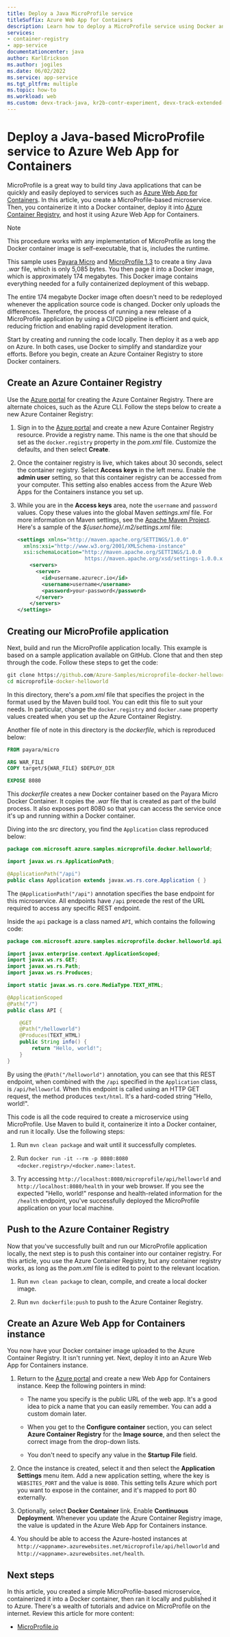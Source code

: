 ```yaml
---
title: Deploy a Java MicroProfile service 
titleSuffix: Azure Web App for Containers
description: Learn how to deploy a MicroProfile service using Docker and Azure Web App for Containers. Build tiny Java applications that can be quickly and easily deployed.
services:
- container-registry
- app-service
documentationcenter: java
author: KarlErickson
ms.author: jogiles
ms.date: 06/02/2022
ms.service: app-service
ms.tgt_pltfrm: multiple
ms.topic: how-to
ms.workload: web
ms.custom: devx-track-java, kr2b-contr-experiment, devx-track-extended-java
---
```


# Deploy a Java-based MicroProfile service to Azure Web App for Containers

MicroProfile is a great way to build tiny Java applications that can be quickly and easily deployed to services such as [Azure Web App for Containers](https://azure.microsoft.com/services/app-service/containers/). In this article, you create a MicroProfile-based microservice. Then, you containerize it into a Docker container, deploy it into [Azure Container Registry](https://azure.microsoft.com/services/container-registry/), and host it using Azure Web App for Containers.

> [!NOTE]
> This procedure works with any implementation of MicroProfile as long the Docker container image is self-executable, that is, includes the runtime.

This sample uses [Payara Micro](https://www.payara.fish/products/payara-micro/) and [MicroProfile 1.3](https://microprofile.io/) to create a tiny Java *.war* file, which is only 5,085 bytes. You then page it into a Docker image, which is approximately 174 megabytes. This Docker image contains everything needed for a fully containerized deployment of this webapp.

The entire 174 megabyte Docker image often doesn't need to be redeployed whenever the application source code is changed. Docker only uploads the differences. Therefore, the process of running a new release of a MicroProfile application by using a CI/CD pipeline is efficient and quick, reducing friction and enabling rapid development iteration.

Start by creating and running the code locally. Then deploy it as a web app on Azure. In both cases, use Docker to simplify and standardize your efforts. Before you begin, create an Azure Container Registry to store Docker containers.

## Create an Azure Container Registry

Use the [Azure portal](https://portal.azure.com) for creating the Azure Container Registry. There are alternate choices, such as the Azure CLI. Follow the steps below to create a new Azure Container Registry:

1. Sign in to the [Azure portal](https://portal.azure.com) and create a new Azure Container Registry resource. Provide a registry name. This name is the one that should be set as the `docker.registry` property in the *pom.xml* file. Customize the defaults, and then select **Create**.

1. Once the container registry is live, which takes about 30 seconds, select the container registry. Select **Access keys** in the left menu. Enable the **admin user** setting, so that this container registry can be accessed from your computer. This setting also enables access from the Azure Web Apps for the Containers instance you set up.

1. While you are in the **Access keys** area, note the `username` and `password` values. Copy these values into the global Maven *settings.xml* file. For more information on Maven settings, see the [Apache Maven Project](https://maven.apache.org/settings.html). Here's a sample of the *${user.home}/.m2/settings.xml* file:

    ```xml
    <settings xmlns="http://maven.apache.org/SETTINGS/1.0.0"
      xmlns:xsi="http://www.w3.org/2001/XMLSchema-instance"
      xsi:schemaLocation="http://maven.apache.org/SETTINGS/1.0.0
                          https://maven.apache.org/xsd/settings-1.0.0.xsd">
        <servers>
          <server>
            <id>username.azurecr.io</id>
            <username>username</username>
            <password>your-password</password>
          </server>
        </servers>
    </settings>
    ```

## Creating our MicroProfile application

Next, build and run the MicroProfile application locally. This example is based on a sample application available on GitHub. Clone that and then step through the code. Follow these steps to get the code:

```cmd
git clone https://github.com/Azure-Samples/microprofile-docker-helloworld.git
cd microprofile-docker-helloworld
```

In this directory, there's a *pom.xml* file that specifies the project in the format used by the Maven build tool. You can edit this file to suit your needs. In particular, change the `docker.registry` and `docker.name` property values created when you set up the Azure Container Registry.

Another file of note in this directory is the *dockerfile*, which is reproduced below:

```dockerfile
FROM payara/micro

ARG WAR_FILE
COPY target/${WAR_FILE} $DEPLOY_DIR

EXPOSE 8080
```

This *dockerfile* creates a new Docker container based on the Payara Micro Docker Container. It copies the *.war* file that is created as part of the build process. It also exposes port 8080 so that you can access the service once it's up and running within a Docker container.

Diving into the *src* directory, you find the `Application` class reproduced below:

```java
package com.microsoft.azure.samples.microprofile.docker.helloworld;

import javax.ws.rs.ApplicationPath;

@ApplicationPath("/api")
public class Application extends javax.ws.rs.core.Application { }
```

The `@ApplicationPath("/api")` annotation specifies the base endpoint for this microservice. All endpoints have `/api` precede the rest of the URL required to access any specific REST endpoint.

Inside the `api` package is a class named `API`, which contains the following code:

```java
package com.microsoft.azure.samples.microprofile.docker.helloworld.api;

import javax.enterprise.context.ApplicationScoped;
import javax.ws.rs.GET;
import javax.ws.rs.Path;
import javax.ws.rs.Produces;

import static javax.ws.rs.core.MediaType.TEXT_HTML;

@ApplicationScoped
@Path("/")
public class API {

    @GET
    @Path("/helloworld")
    @Produces(TEXT_HTML)
    public String info() {
        return "Hello, world!";
    }
}
```

By using the `@Path("/helloworld")` annotation, you can see that this REST endpoint, when combined with the `/api` specified in the `Application` class, is `/api/helloworld`. When this endpoint is called using an HTTP GET request, the method produces `text/html`. It's a hard-coded string "Hello, world!".

This code is all the code required to create a microservice using MicroProfile. Use Maven to build it, containerize it into a Docker container, and run it locally. Use the following steps:

1. Run `mvn clean package` and wait until it successfully completes.

1. Run `docker run -it --rm -p 8080:8080 <docker.registry>/<docker.name>:latest`.

1. Try accessing `http://localhost:8080/microprofile/api/helloworld` and `http://localhost:8080/health` in your web browser. If you see the expected "Hello, world!" response and health-related information for the `/health` endpoint, you've successfully deployed the MicroProfile application on your local machine.

## Push to the Azure Container Registry

Now that you've successfully built and run our MicroProfile application locally, the next step is to push this container into our container registry. For this article, you use the Azure Container Registry, but any container registry works, as long as the *pom.xml* file is edited to point to the relevant location.

1. Run `mvn clean package` to clean, compile, and create a local docker image.

2. Run `mvn dockerfile:push` to push to the Azure Container Registry.

## Create an Azure Web App for Containers instance

You now have your Docker container image uploaded to the Azure Container Registry. It isn't running yet. Next, deploy it into an Azure Web App for Containers instance.

1. Return to the [Azure portal](https://portal.azure.com) and create a new Web App for Containers instance. Keep the following pointers in mind:

   - The name you specify is the public URL of the web app. It's a good idea to pick a name that you can easily remember. You can add a custom domain later.

   - When you get to the **Configure container** section, you can select **Azure Container Registry** for the **Image source**, and then select the correct image from the drop-down lists.

   - You don't need to specify any value in the **Startup File** field.

1. Once the instance is created, select it and then select the **Application Settings** menu item. Add a new application setting, where the key is `WEBSITES_PORT` and the value is `8080`. This setting tells Azure which port you want to expose in the container, and it's mapped to port 80 externally.

1. Optionally, select **Docker Container** link. Enable **Continuous Deployment**. Whenever you update the Azure Container Registry image, the value is updated in the Azure Web App for Containers instance.

1. You should be able to access the Azure-hosted instances at `http://<appname>.azurewebsites.net/microprofile/api/helloworld` and `http://<appname>.azurewebsites.net/health`.

## Next steps

In this article, you created a simple MicroProfile-based microservice, containerized it into a Docker container, then ran it locally and published it to Azure. There's a wealth of tutorials and advice on MicroProfile on the internet. Review this article for more content:

- [MicroProfile.io](https://microprofile.io/)
